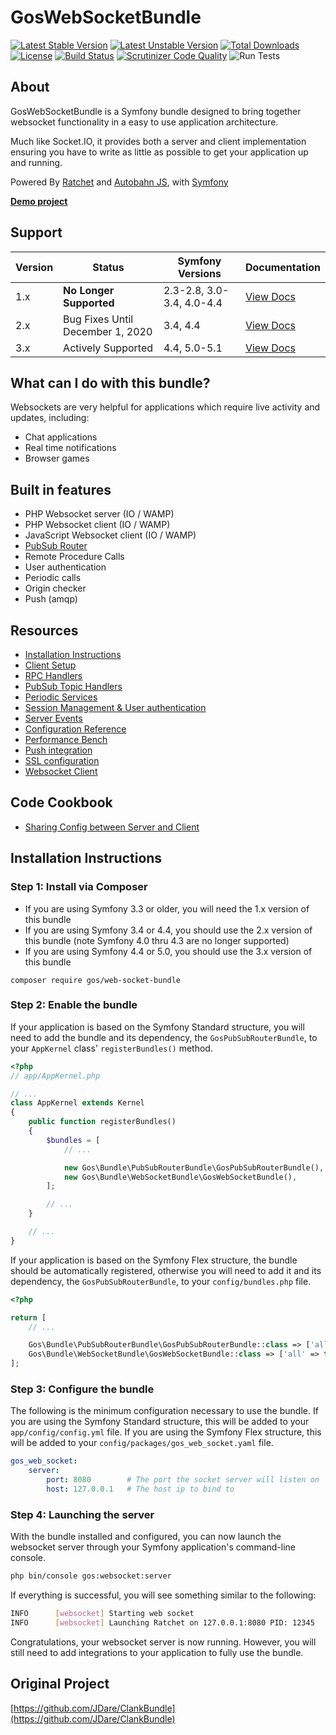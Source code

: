GosWebSocketBundle
==================

[![Latest Stable Version](https://poser.pugx.org/gos/web-socket-bundle/v/stable.svg)](https://packagist.org/packages/gos/web-socket-bundle) [![Latest Unstable Version](https://poser.pugx.org/gos/web-socket-bundle/v/unstable.svg)](https://packagist.org/packages/gos/web-socket-bundle) [![Total Downloads](https://poser.pugx.org/gos/web-socket-bundle/downloads.svg)](https://packagist.org/packages/gos/web-socket-bundle) [![License](https://poser.pugx.org/gos/web-socket-bundle/license.svg)](https://packagist.org/packages/gos/web-socket-bundle) [![Build Status](https://scrutinizer-ci.com/g/GeniusesOfSymfony/WebSocketBundle/badges/build.png?b=3.x)](https://scrutinizer-ci.com/g/GeniusesOfSymfony/WebSocketBundle/build-status/3.x) [![Scrutinizer Code Quality](https://scrutinizer-ci.com/g/GeniusesOfSymfony/WebSocketBundle/badges/quality-score.png?b=3.x)](https://scrutinizer-ci.com/g/GeniusesOfSymfony/WebSocketBundle/?branch=3.x) ![Run Tests](https://github.com/GeniusesOfSymfony/WebSocketBundle/workflows/Run%20Tests/badge.svg?branch=3.x)

About
------
GosWebSocketBundle is a Symfony bundle designed to bring together websocket functionality in a easy to use application architecture.

Much like Socket.IO, it provides both a server and client implementation ensuring you have to write as little as possible to get your application up and running.

Powered By [Ratchet](http://socketo.me) and [Autobahn JS](http://autobahn.ws/js), with [Symfony](http://symfony.com/)

**[Demo project](https://github.com/GeniusesOfSymfony/WebsocketAppDemo)**

Support
-------

| Version | Status                           | Symfony Versions          | Documentation                                                                             |
| ------- | -------------------------------- | ------------------------- | ----------------------------------------------------------------------------------------- |
| 1.x     | **No Longer Supported**          | 2.3-2.8, 3.0-3.4, 4.0-4.4 | [View Docs](https://github.com/GeniusesOfSymfony/WebSocketBundle/tree/1.x/Resources/docs) |
| 2.x     | Bug Fixes Until December 1, 2020 | 3.4, 4.4                  | [View Docs](https://github.com/GeniusesOfSymfony/WebSocketBundle/tree/2.x/Resources/docs) |
| 3.x     | Actively Supported               | 4.4, 5.0-5.1              | [View Docs](https://github.com/GeniusesOfSymfony/WebSocketBundle/tree/3.x/docs)           |

What can I do with this bundle?
-------------------------------

Websockets are very helpful for applications which require live activity and updates, including:

* Chat applications
* Real time notifications
* Browser games

Built in features
-----------------

* PHP Websocket server (IO / WAMP)
* PHP Websocket client (IO / WAMP)
* JavaScript Websocket client (IO / WAMP)
* [PubSub Router](https://github.com/GeniusesOfSymfony/PubSubRouterBundle)
* Remote Procedure Calls
* User authentication
* Periodic calls
* Origin checker
* Push (amqp)

Resources
---------

* [Installation Instructions](#installation-instructions)
* [Client Setup](Resources/docs/ClientSetup.md)
* [RPC Handlers](Resources/docs/RPCSetup.md)
* [PubSub Topic Handlers](Resources/docs/TopicSetup.md)
* [Periodic Services](Resources/docs/PeriodicSetup.md)
* [Session Management & User authentication](Resources/docs/SessionSetup.md)
* [Server Events](Resources/docs/Events.md)
* [Configuration Reference](Resources/docs/ConfigurationReference.md)
* [Performance Bench](Resources/docs/Performance.md)
* [Push integration](Resources/docs/Pusher.md)
* [SSL configuration](Resources/docs/Ssl.md)
* [Websocket Client](Resources/docs/WebsocketClient.md)

Code Cookbook
-------------

* [Sharing Config between Server and Client](Resources/docs/code/SharingConfig.md)

Installation Instructions
-------------------------

### Step 1: Install via Composer

- If you are using Symfony 3.3 or older, you will need the 1.x version of this bundle
- If you are using Symfony 3.4 or 4.4, you should use the 2.x version of this bundle (note Symfony 4.0 thru 4.3 are no longer supported)
- If you are using Symfony 4.4 or 5.0, you should use the 3.x version of this bundle

`composer require gos/web-socket-bundle`

### Step 2: Enable the bundle

If your application is based on the Symfony Standard structure, you will need to add the bundle and its dependency, the `GosPubSubRouterBundle`, to your `AppKernel` class' `registerBundles()` method.

```php
<?php
// app/AppKernel.php

// ...
class AppKernel extends Kernel
{
    public function registerBundles()
    {
        $bundles = [
            // ...

            new Gos\Bundle\PubSubRouterBundle\GosPubSubRouterBundle(),
            new Gos\Bundle\WebSocketBundle\GosWebSocketBundle(),
        ];

        // ...
    }

    // ...
}
```

If your application is based on the Symfony Flex structure, the bundle should be automatically registered, otherwise you will need to add it and its dependency, the `GosPubSubRouterBundle`, to your `config/bundles.php` file.

```php
<?php

return [
    // ...

    Gos\Bundle\PubSubRouterBundle\GosPubSubRouterBundle::class => ['all' => true],
    Gos\Bundle\WebSocketBundle\GosWebSocketBundle::class => ['all' => true],
];

```

### Step 3: Configure the bundle

The following is the minimum configuration necessary to use the bundle. If you are using the Symfony Standard structure, this will be added to your `app/config/config.yml` file. If you are using the Symfony Flex structure, this will be added to your `config/packages/gos_web_socket.yaml` file.

```yaml
gos_web_socket:
    server:
        port: 8080        # The port the socket server will listen on
        host: 127.0.0.1   # The host ip to bind to
```

### Step 4: Launching the server

With the bundle installed and configured, you can now launch the websocket server through your Symfony application's command-line console.

```bash
php bin/console gos:websocket:server
```

If everything is successful, you will see something similar to the following:

```sh
INFO      [websocket] Starting web socket
INFO      [websocket] Launching Ratchet on 127.0.0.1:8080 PID: 12345
```

Congratulations, your websocket server is now running. However, you will still need to add integrations to your application to fully use the bundle.

## Original Project

[https://github.com/JDare/ClankBundle](https://github.com/JDare/ClankBundle)
